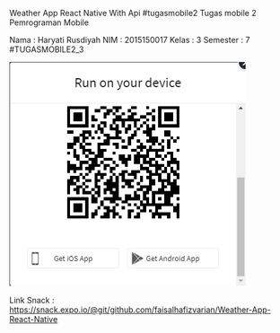 Weather App React Native  With Api #tugasmobile2
Tugas mobile 2 Pemrograman Mobile

Nama		: Haryati Rusdiyah
NIM		: 2015150017
Kelas		: 3
Semester	: 7
#TUGASMOBILE2_3

![alt text](https://github.com/faisalhafizvarian/Weather-App-React-Native/blob/master/QR%20Code.png)

Link Snack : https://snack.expo.io/@git/github.com/faisalhafizvarian/Weather-App-React-Native
